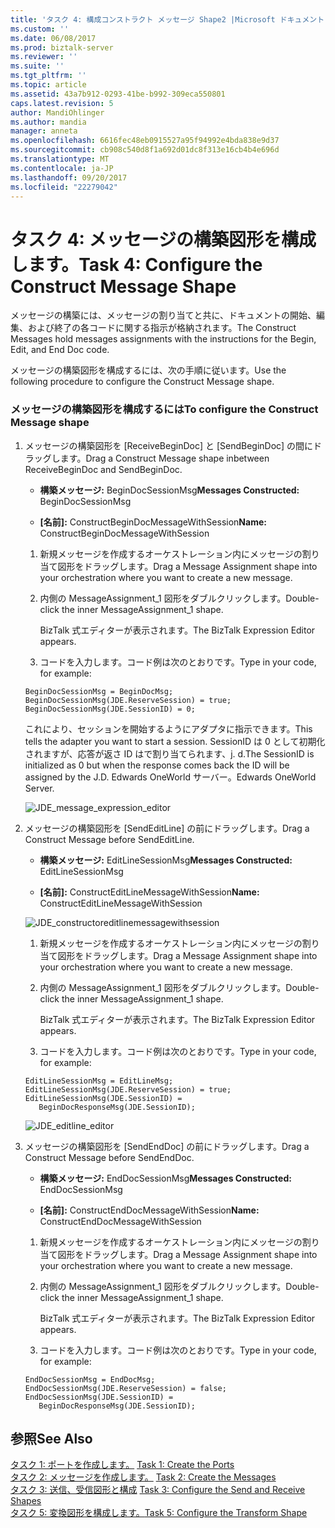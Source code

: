 ```yaml
---
title: 'タスク 4: 構成コンストラクト メッセージ Shape2 |Microsoft ドキュメント'
ms.custom: ''
ms.date: 06/08/2017
ms.prod: biztalk-server
ms.reviewer: ''
ms.suite: ''
ms.tgt_pltfrm: ''
ms.topic: article
ms.assetid: 43a7b912-0293-41be-b992-309eca550801
caps.latest.revision: 5
author: MandiOhlinger
ms.author: mandia
manager: anneta
ms.openlocfilehash: 6616fec48eb0915527a95f94992e4bda838e9d37
ms.sourcegitcommit: cb908c540d8f1a692d01dc8f313e16cb4b4e696d
ms.translationtype: MT
ms.contentlocale: ja-JP
ms.lasthandoff: 09/20/2017
ms.locfileid: "22279042"
---
```

# <a name="task-4-configure-the-construct-message-shape"></a><span data-ttu-id="1a6c9-102">タスク 4: メッセージの構築図形を構成します。</span><span class="sxs-lookup"><span data-stu-id="1a6c9-102">Task 4: Configure the Construct Message Shape</span></span>
<span data-ttu-id="1a6c9-103">メッセージの構築には、メッセージの割り当てと共に、ドキュメントの開始、編集、および終了の各コードに関する指示が格納されます。</span><span class="sxs-lookup"><span data-stu-id="1a6c9-103">The Construct Messages hold messages assignments with the instructions for the Begin, Edit, and End Doc code.</span></span>  
  
 <span data-ttu-id="1a6c9-104">メッセージの構築図形を構成するには、次の手順に従います。</span><span class="sxs-lookup"><span data-stu-id="1a6c9-104">Use the following procedure to configure the Construct Message shape.</span></span>  
  
### <a name="to-configure-the-construct-message-shape"></a><span data-ttu-id="1a6c9-105">メッセージの構築図形を構成するには</span><span class="sxs-lookup"><span data-stu-id="1a6c9-105">To configure the Construct Message shape</span></span>  
  
1.  <span data-ttu-id="1a6c9-106">メッセージの構築図形を [ReceiveBeginDoc] と [SendBeginDoc] の間にドラッグします。</span><span class="sxs-lookup"><span data-stu-id="1a6c9-106">Drag a Construct Message shape inbetween ReceiveBeginDoc and SendBeginDoc.</span></span>  
  
    -   <span data-ttu-id="1a6c9-107">**構築メッセージ:** BeginDocSessionMsg</span><span class="sxs-lookup"><span data-stu-id="1a6c9-107">**Messages Constructed:** BeginDocSessionMsg</span></span>  
  
    -   <span data-ttu-id="1a6c9-108">**[名前]:** ConstructBeginDocMessageWithSession</span><span class="sxs-lookup"><span data-stu-id="1a6c9-108">**Name:** ConstructBeginDocMessageWithSession</span></span>  
  
    1.  <span data-ttu-id="1a6c9-109">新規メッセージを作成するオーケストレーション内にメッセージの割り当て図形をドラッグします。</span><span class="sxs-lookup"><span data-stu-id="1a6c9-109">Drag a Message Assignment shape into your orchestration where you want to create a new message.</span></span>  
  
    2.  <span data-ttu-id="1a6c9-110">内側の MessageAssignment_1 図形をダブルクリックします。</span><span class="sxs-lookup"><span data-stu-id="1a6c9-110">Double-click the inner MessageAssignment_1 shape.</span></span>  
  
         <span data-ttu-id="1a6c9-111">BizTalk 式エディターが表示されます。</span><span class="sxs-lookup"><span data-stu-id="1a6c9-111">The BizTalk Expression Editor appears.</span></span>  
  
    3.  <span data-ttu-id="1a6c9-112">コードを入力します。コード例は次のとおりです。</span><span class="sxs-lookup"><span data-stu-id="1a6c9-112">Type in your code, for example:</span></span>  
  
    ```  
    BeginDocSessionMsg = BeginDocMsg;  
    BeginDocSessionMsg(JDE.ReserveSession) = true;  
    BeginDocSessionMsg(JDE.SessionID) = 0;  
    ```  
  
     <span data-ttu-id="1a6c9-113">これにより、セッションを開始するようにアダプタに指示できます。</span><span class="sxs-lookup"><span data-stu-id="1a6c9-113">This tells the adapter you want to start a session.</span></span> <span data-ttu-id="1a6c9-114">SessionID は 0 として初期化されますが、応答が返さ ID はで割り当てられます、j. d.</span><span class="sxs-lookup"><span data-stu-id="1a6c9-114">The SessionID is initialized as 0 but when the response comes back the ID will be assigned by the J.D.</span></span> <span data-ttu-id="1a6c9-115">Edwards OneWorld サーバー。</span><span class="sxs-lookup"><span data-stu-id="1a6c9-115">Edwards OneWorld Server.</span></span>  
  
     ![](../core/media/jde-message-expression-editor.gif "JDE_message_expression_editor")  
  
2.  <span data-ttu-id="1a6c9-116">メッセージの構築図形を [SendEditLine] の前にドラッグします。</span><span class="sxs-lookup"><span data-stu-id="1a6c9-116">Drag a Construct Message before SendEditLine.</span></span>  
  
    -   <span data-ttu-id="1a6c9-117">**構築メッセージ:** EditLineSessionMsg</span><span class="sxs-lookup"><span data-stu-id="1a6c9-117">**Messages Constructed:** EditLineSessionMsg</span></span>  
  
    -   <span data-ttu-id="1a6c9-118">**[名前]:** ConstructEditLineMessageWithSession</span><span class="sxs-lookup"><span data-stu-id="1a6c9-118">**Name:** ConstructEditLineMessageWithSession</span></span>  
  
     ![](../core/media/jde-constructoreditlinemessagewithsession.gif "JDE_constructoreditlinemessagewithsession")  
  
    1.  <span data-ttu-id="1a6c9-119">新規メッセージを作成するオーケストレーション内にメッセージの割り当て図形をドラッグします。</span><span class="sxs-lookup"><span data-stu-id="1a6c9-119">Drag a Message Assignment shape into your orchestration where you want to create a new message.</span></span>  
  
    2.  <span data-ttu-id="1a6c9-120">内側の MessageAssignment_1 図形をダブルクリックします。</span><span class="sxs-lookup"><span data-stu-id="1a6c9-120">Double-click the inner MessageAssignment_1 shape.</span></span>  
  
         <span data-ttu-id="1a6c9-121">BizTalk 式エディターが表示されます。</span><span class="sxs-lookup"><span data-stu-id="1a6c9-121">The BizTalk Expression Editor appears.</span></span>  
  
    3.  <span data-ttu-id="1a6c9-122">コードを入力します。コード例は次のとおりです。</span><span class="sxs-lookup"><span data-stu-id="1a6c9-122">Type in your code, for example:</span></span>  
  
    ```  
    EditLineSessionMsg = EditLineMsg;  
    EditLineSessionMsg(JDE.ReserveSession) = true;  
    EditLineSessionMsg(JDE.SessionID) =  
       BeginDocResponseMsg(JDE.SessionID);  
    ```  
  
     ![](../core/media/jde-editline-editor.gif "JDE_editline_editor")  
  
3.  <span data-ttu-id="1a6c9-123">メッセージの構築図形を [SendEndDoc] の前にドラッグします。</span><span class="sxs-lookup"><span data-stu-id="1a6c9-123">Drag a Construct Message before SendEndDoc.</span></span>  
  
    -   <span data-ttu-id="1a6c9-124">**構築メッセージ:** EndDocSessionMsg</span><span class="sxs-lookup"><span data-stu-id="1a6c9-124">**Messages Constructed:** EndDocSessionMsg</span></span>  
  
    -   <span data-ttu-id="1a6c9-125">**[名前]:** ConstructEndDocMessageWithSession</span><span class="sxs-lookup"><span data-stu-id="1a6c9-125">**Name:** ConstructEndDocMessageWithSession</span></span>  
  
    1.  <span data-ttu-id="1a6c9-126">新規メッセージを作成するオーケストレーション内にメッセージの割り当て図形をドラッグします。</span><span class="sxs-lookup"><span data-stu-id="1a6c9-126">Drag a Message Assignment shape into your orchestration where you want to create a new message.</span></span>  
  
    2.  <span data-ttu-id="1a6c9-127">内側の MessageAssignment_1 図形をダブルクリックします。</span><span class="sxs-lookup"><span data-stu-id="1a6c9-127">Double-click the inner MessageAssignment_1 shape.</span></span>  
  
         <span data-ttu-id="1a6c9-128">BizTalk 式エディターが表示されます。</span><span class="sxs-lookup"><span data-stu-id="1a6c9-128">The BizTalk Expression Editor appears.</span></span>  
  
    3.  <span data-ttu-id="1a6c9-129">コードを入力します。コード例は次のとおりです。</span><span class="sxs-lookup"><span data-stu-id="1a6c9-129">Type in your code, for example:</span></span>  
  
    ```  
    EndDocSessionMsg = EndDocMsg;  
    EndDocSessionMsg(JDE.ReserveSession) = false;  
    EndDocSessionMsg(JDE.SessionID) =  
       BeginDocResponseMsg(JDE.SessionID);  
    ```  
  
## <a name="see-also"></a><span data-ttu-id="1a6c9-130">参照</span><span class="sxs-lookup"><span data-stu-id="1a6c9-130">See Also</span></span>  
 <span data-ttu-id="1a6c9-131">[タスク 1: ポートを作成します。](../core/task-1-create-the-ports2.md) </span><span class="sxs-lookup"><span data-stu-id="1a6c9-131">[Task 1: Create the Ports](../core/task-1-create-the-ports2.md) </span></span>  
 <span data-ttu-id="1a6c9-132">[タスク 2: メッセージを作成します。](../core/task-2-create-the-messages1.md) </span><span class="sxs-lookup"><span data-stu-id="1a6c9-132">[Task 2: Create the Messages](../core/task-2-create-the-messages1.md) </span></span>  
 <span data-ttu-id="1a6c9-133">[タスク 3: 送信、受信図形と構成](../core/task-3-configure-the-send-and-receive-shapes1.md) </span><span class="sxs-lookup"><span data-stu-id="1a6c9-133">[Task 3: Configure the Send and Receive Shapes](../core/task-3-configure-the-send-and-receive-shapes1.md) </span></span>  
 [<span data-ttu-id="1a6c9-134">タスク 5: 変換図形を構成します。</span><span class="sxs-lookup"><span data-stu-id="1a6c9-134">Task 5: Configure the Transform Shape</span></span>](../core/task-5-configure-the-transform-shape1.md)
